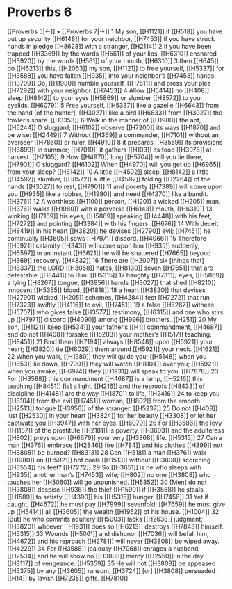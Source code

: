 # Proverbs 6
[[Proverbs 5|←]] • [[Proverbs 7|→]]
1 My son, [[H1121]] if [[H518]] you have put up security [[H6148]] for your neighbor, [[H7453]] if you have struck hands in pledge [[H8628]] with a stranger, [[H2114]] 
2 if you have been trapped [[H3369]] by the words [[H561]] of your lips, [[H6310]] ensnared [[H3920]] by the words [[H561]] of your mouth, [[H6310]] 
3 then [[H645]] do [[H6213]] this, [[H2063]] my son, [[H1121]] to free yourself, [[H5337]] for [[H3588]] you have fallen [[H935]] into your neighbor’s [[H7453]] hands: [[H3709]] Go, [[H1980]] humble yourself, [[H7511]] and press your plea [[H7292]] with your neighbor. [[H7453]] 
4 Allow [[H5414]] no [[H408]] sleep [[H8142]] to your eyes [[H5869]] or slumber [[H8572]] to your eyelids. [[H6079]] 
5 Free yourself, [[H5337]] like a gazelle [[H6643]] from the hand [of the hunter], [[H3027]] like a bird [[H6833]] from [[H3027]] the fowler’s snare. [[H3353]] 
6 Walk in the manner of [[H1980]] the ant, [[H5244]] O sluggard; [[H6102]] observe [[H7200]] its ways [[H1870]] and be wise: [[H2449]] 
7 Without [[H369]] a commander, [[H7101]] without an overseer [[H7860]] or ruler, [[H4910]] 
8 it prepares [[H3559]] its provisions [[H3899]] in summer; [[H7019]] it gathers [[H103]] its food [[H3978]] at harvest. [[H7105]] 
9 How [[H4970]] long [[H5704]] will you lie there, [[H7901]] O sluggard? [[H6102]] When [[H4970]] will you get up [[H6965]] from your sleep? [[H8142]] 
10 A little [[H4592]] sleep, [[H8142]] a little [[H4592]] slumber, [[H8572]] a little [[H4592]] folding [[H2264]] of the hands [[H3027]] to rest, [[H7901]] 
11 and poverty [[H7389]] will come upon you [[H935]] like a robber, [[H1980]] and need [[H4270]] like a bandit. [[H376]] 
12 A worthless [[H1100]] person, [[H120]] a wicked [[H205]] man, [[H376]] walks [[H1980]] with a perverse [[H6143]] mouth, [[H6310]] 
13 winking [[H7169]] his eyes, [[H5869]] speaking [[H4448]] with his feet, [[H7272]] and pointing [[H3384]] with his fingers. [[H676]] 
14 With deceit [[H8419]] in his heart [[H3820]] he devises [[H2790]] evil; [[H7451]] he continually [[H3605]] sows [[H7971]] discord. [[H4066]] 
15 Therefore [[H5921]] calamity [[H343]] will come upon him [[H935]] suddenly; [[H6597]] in an instant [[H6621]] he will be shattered [[H7665]] beyond [[H369]] recovery. [[H4832]] 
16 There are [[H2007]] six [things that] [[H8337]] the LORD [[H3068]] hates, [[H8130]] seven [[H7651]] that are detestable [[H8441]] to Him: [[H5315]] 
17 haughty [[H7311]] eyes, [[H5869]] a lying [[H8267]] tongue, [[H3956]] hands [[H3027]] that shed [[H8210]] innocent [[H5355]] blood, [[H1818]] 
18 a heart [[H3820]] that devises [[H2790]] wicked [[H205]] schemes, [[H4284]] feet [[H7272]] that run [[H7323]] swiftly [[H4116]] to evil, [[H7451]] 
19 a false [[H8267]] witness [[H5707]] who gives false [[H3577]] testimony, [[H6315]] and one who stirs up [[H7971]] discord [[H4090]] among [[H996]] brothers. [[H251]] 
20 My son, [[H1121]] keep [[H5341]] your father’s [[H1]] commandment, [[H4687]] and do not [[H408]] forsake [[H5203]] your mother’s [[H517]] teaching. [[H8451]] 
21 Bind them [[H7194]] always [[H8548]] upon [[H5921]] your heart; [[H3820]] tie [[H6029]] them around [[H5921]] your neck. [[H1621]] 
22 When you walk, [[H1980]] they will guide you; [[H5148]] when you [[H853]] lie down, [[H7901]] they will watch [[H8104]] over you; [[H5921]] when you awake, [[H6974]] they [[H1931]] will speak to you. [[H7878]] 
23 For [[H3588]] this commandment [[H4687]] is a lamp, [[H5216]] this teaching [[H8451]] [is] a light, [[H216]] and the reproofs [[H8433]] of discipline [[H4148]] are the way [[H1870]] to life, [[H2416]] 
24 to keep you [[H8104]] from the evil [[H7451]] woman, [[H802]] from the smooth [[H2513]] tongue [[H3956]] of the stranger. [[H5237]] 
25 Do not [[H408]] lust [[H2530]] in your heart [[H3824]] for her beauty [[H3308]] or let her captivate you [[H3947]] with her eyes. [[H6079]] 
26 For [[H3588]] the levy [[H1157]] of the prostitute [[H2181]] is poverty, [[H3603]] and the adulteress [[H802]] preys upon [[H6679]] your very [[H3368]] life. [[H5315]] 
27 Can a man [[H376]] embrace [[H2846]] fire [[H784]] and his clothes [[H899]] not [[H3808]] be burned? [[H8313]] 
28 Can [[H518]] a man [[H376]] walk [[H1980]] on [[H5921]] hot coals [[H1513]] without [[H3808]] scorching [[H3554]] his feet? [[H7272]] 
29 So [[H3651]] is he who sleeps with [[H935]] another man’s [[H7453]] wife; [[H802]] no one [[H3808]] who touches her [[H5060]] will go unpunished. [[H5352]] 
30 [Men] do not [[H3808]] despise [[H936]] the thief [[H1590]] if [[H3588]] he steals [[H1589]] to satisfy [[H4390]] his [[H5315]] hunger. [[H7456]] 
31 Yet if caught, [[H4672]] he must pay [[H7999]] sevenfold; [[H7659]] he must give up [[H5414]] all [[H3605]] the wealth [[H1952]] of his house. [[H1004]] 
32 [But] he who commits adultery [[H5003]] lacks [[H2638]] judgment; [[H3820]] whoever [[H1931]] does so [[H6213]] destroys [[H7843]] himself. [[H5315]] 
33 Wounds [[H5061]] and dishonor [[H7036]] will befall him, [[H4672]] and his reproach [[H2781]] will never [[H3808]] be wiped away. [[H4229]] 
34 For [[H3588]] jealousy [[H7068]] enrages a husband, [[H2534]] and he will show no [[H3808]] mercy [[H2550]] in the day [[H3117]] of vengeance. [[H5359]] 
35 He will not [[H3808]] be appeased [[H5375]] by any [[H3605]] ransom, [[H3724]] [or] [[H3808]] persuaded [[H14]] by lavish [[H7235]] gifts. [[H7810]] 
